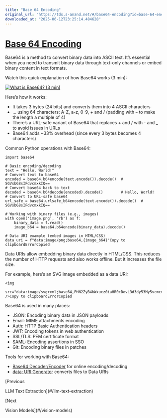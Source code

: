 ```yaml
---
title: "Base 64 Encoding"
original_url: "https://tds.s-anand.net/#/base64-encoding?id=base-64-encoding"
downloaded_at: "2025-06-12T23:25:14.484628"
---
```


[Base 64 Encoding](#/base64-encoding?id=base-64-encoding)
=========================================================

Base64 is a method to convert binary data into ASCII text. It’s essential when you need to transmit binary data through text-only channels or embed binary content in text formats.

Watch this quick explanation of how Base64 works (3 min):

[![What is Base64? (3 min)](https://i.ytimg.com/vi_webp/8qkxeZmKmOY/sddefault.webp)](https://youtu.be/8qkxeZmKmOY)

Here’s how it works:

* It takes 3 bytes (24 bits) and converts them into 4 ASCII characters
* … using 64 characters: A-Z, a-z, 0-9, + and / (padding with `=` to make the length a multiple of 4)
* There’s a URL-safe variant of Base64 that replaces + and / with - and \_ to avoid issues in URLs
* Base64 adds ~33% overhead (since every 3 bytes becomes 4 characters)

Common Python operations with Base64:

```
import base64

# Basic encoding/decoding
text = "Hello, World!"
# Convert text to base64
encoded = base64.b64encode(text.encode()).decode()  # SGVsbG8sIFdvcmxkIQ==
# Convert base64 back to text
decoded = base64.b64decode(encoded).decode()        # Hello, World!
# Convert to URL-safe base64
url_safe = base64.urlsafe_b64encode(text.encode()).decode()  # SGVsbG8sIFdvcmxkIQ==

# Working with binary files (e.g., images)
with open('image.png', 'rb') as f:
    binary_data = f.read()
    image_b64 = base64.b64encode(binary_data).decode()

# Data URI example (embed images in HTML/CSS)
data_uri = f"data:image/png;base64,{image_b64}"Copy to clipboardErrorCopied
```

Data URIs allow embedding binary data directly in HTML/CSS. This reduces the number of HTTP requests and also works offline. But it increases the file size.

For example, here’s an SVG image embedded as a data URI:

```
<img
  src="data:image/svg+xml;base64,PHN2ZyB4bWxucz0iaHR0cDovL3d3dy53My5vcmcvMjAwMC9zdmciIHZpZXdCb3g9IjAgMCAzMiAzMiI+PGNpcmNsZSBjeD0iMTYiIGN5PSIxNiIgcj0iMTUiIGZpbGw9IiMyNTYzZWIiLz48cGF0aCBmaWxsPSIjZmZmIiBkPSJtMTYgNyAyIDcgNyAyLTcgMi0yIDctMi03LTctMiA3LTJaIi8+PC9zdmc+"
/>Copy to clipboardErrorCopied
```

Base64 is used in many places:

* JSON: Encoding binary data in JSON payloads
* Email: MIME attachments encoding
* Auth: HTTP Basic Authentication headers
* JWT: Encoding tokens in web authentication
* SSL/TLS: PEM certificate format
* SAML: Encoding assertions in SSO
* Git: Encoding binary files in patches

Tools for working with Base64:

* [Base64 Decoder/Encoder](https://www.base64decode.org/) for online encoding/decoding
* [data: URI Generator](https://dopiaza.org/tools/datauri/index.php) converts files to Data URIs

[Previous

LLM Text Extraction](#/llm-text-extraction)

[Next

Vision Models](#/vision-models)